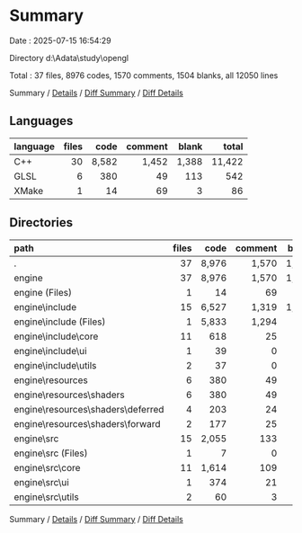 # Summary

Date : 2025-07-15 16:54:29

Directory d:\\Adata\\study\\opengl

Total : 37 files,  8976 codes, 1570 comments, 1504 blanks, all 12050 lines

Summary / [Details](details.md) / [Diff Summary](diff.md) / [Diff Details](diff-details.md)

## Languages
| language | files | code | comment | blank | total |
| :--- | ---: | ---: | ---: | ---: | ---: |
| C++ | 30 | 8,582 | 1,452 | 1,388 | 11,422 |
| GLSL | 6 | 380 | 49 | 113 | 542 |
| XMake | 1 | 14 | 69 | 3 | 86 |

## Directories
| path | files | code | comment | blank | total |
| :--- | ---: | ---: | ---: | ---: | ---: |
| . | 37 | 8,976 | 1,570 | 1,504 | 12,050 |
| engine | 37 | 8,976 | 1,570 | 1,504 | 12,050 |
| engine (Files) | 1 | 14 | 69 | 3 | 86 |
| engine\\include | 15 | 6,527 | 1,319 | 1,007 | 8,853 |
| engine\\include (Files) | 1 | 5,833 | 1,294 | 861 | 7,988 |
| engine\\include\\core | 11 | 618 | 25 | 129 | 772 |
| engine\\include\\ui | 1 | 39 | 0 | 8 | 47 |
| engine\\include\\utils | 2 | 37 | 0 | 9 | 46 |
| engine\\resources | 6 | 380 | 49 | 113 | 542 |
| engine\\resources\\shaders | 6 | 380 | 49 | 113 | 542 |
| engine\\resources\\shaders\\deferred | 4 | 203 | 24 | 58 | 285 |
| engine\\resources\\shaders\\forward | 2 | 177 | 25 | 55 | 257 |
| engine\\src | 15 | 2,055 | 133 | 381 | 2,569 |
| engine\\src (Files) | 1 | 7 | 0 | 1 | 8 |
| engine\\src\\core | 11 | 1,614 | 109 | 317 | 2,040 |
| engine\\src\\ui | 1 | 374 | 21 | 52 | 447 |
| engine\\src\\utils | 2 | 60 | 3 | 11 | 74 |

Summary / [Details](details.md) / [Diff Summary](diff.md) / [Diff Details](diff-details.md)